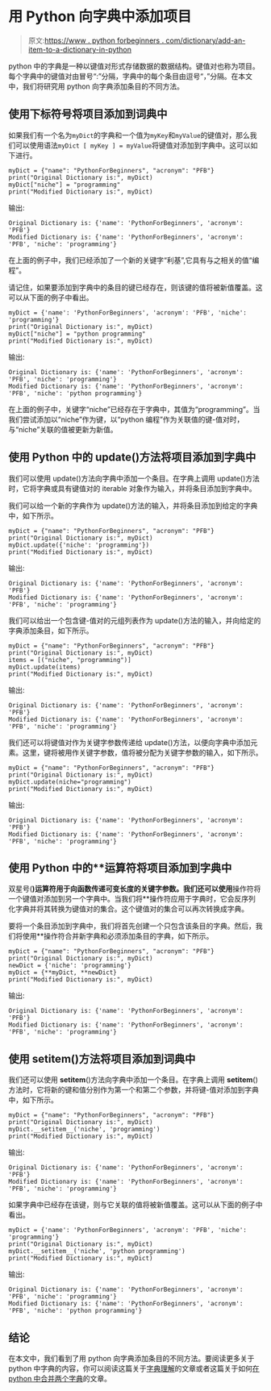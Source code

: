# 用 Python 向字典中添加项目

> 原文:[https://www . python forbeginners . com/dictionary/add-an-item-to-a-dictionary-in-python](https://www.pythonforbeginners.com/dictionary/add-an-item-to-a-dictionary-in-python)

python 中的字典是一种以键值对形式存储数据的数据结构。键值对也称为项目。每个字典中的键值对由冒号“:”分隔，字典中的每个条目由逗号“，”分隔。在本文中，我们将研究用 python 向字典添加条目的不同方法。

## 使用下标符号将项目添加到词典中

如果我们有一个名为`myDict`的字典和一个值为`myKey`和`myValue`的键值对，那么我们可以使用语法`myDict [ myKey ] = myValue`将键值对添加到字典中。这可以如下进行。

```
myDict = {"name": "PythonForBeginners", "acronym": "PFB"}
print("Original Dictionary is:", myDict)
myDict["niche"] = "programming"
print("Modified Dictionary is:", myDict)
```

输出:

```
Original Dictionary is: {'name': 'PythonForBeginners', 'acronym': 'PFB'}
Modified Dictionary is: {'name': 'PythonForBeginners', 'acronym': 'PFB', 'niche': 'programming'}
```

在上面的例子中，我们已经添加了一个新的关键字“利基”,它具有与之相关的值“编程”。

请记住，如果要添加到字典中的条目的键已经存在，则该键的值将被新值覆盖。这可以从下面的例子中看出。

```
myDict = {'name': 'PythonForBeginners', 'acronym': 'PFB', 'niche': 'programming'}
print("Original Dictionary is:", myDict)
myDict["niche"] = "python programming"
print("Modified Dictionary is:", myDict)
```

输出:

```
Original Dictionary is: {'name': 'PythonForBeginners', 'acronym': 'PFB', 'niche': 'programming'}
Modified Dictionary is: {'name': 'PythonForBeginners', 'acronym': 'PFB', 'niche': 'python programming'}
```

在上面的例子中，关键字“niche”已经存在于字典中，其值为“programming”。当我们尝试添加以“niche”作为键，以“python 编程”作为关联值的键-值对时，与“niche”关联的值被更新为新值。

## 使用 Python 中的 update()方法将项目添加到字典中

我们可以使用 update()方法向字典中添加一个条目。在字典上调用 update()方法时，它将字典或具有键值对的 iterable 对象作为输入，并将条目添加到字典中。

我们可以给一个新的字典作为 update()方法的输入，并将条目添加到给定的字典中，如下所示。

```
myDict = {"name": "PythonForBeginners", "acronym": "PFB"}
print("Original Dictionary is:", myDict)
myDict.update({'niche': 'programming'})
print("Modified Dictionary is:", myDict)
```

输出:

```
Original Dictionary is: {'name': 'PythonForBeginners', 'acronym': 'PFB'}
Modified Dictionary is: {'name': 'PythonForBeginners', 'acronym': 'PFB', 'niche': 'programming'}
```

我们可以给出一个包含键-值对的元组列表作为 update()方法的输入，并向给定的字典添加条目，如下所示。

```
myDict = {"name": "PythonForBeginners", "acronym": "PFB"}
print("Original Dictionary is:", myDict)
items = [("niche", "programming")]
myDict.update(items)
print("Modified Dictionary is:", myDict)
```

输出:

```
Original Dictionary is: {'name': 'PythonForBeginners', 'acronym': 'PFB'}
Modified Dictionary is: {'name': 'PythonForBeginners', 'acronym': 'PFB', 'niche': 'programming'}
```

我们还可以将键值对作为关键字参数传递给 update()方法，以便向字典中添加元素。这里，键将被用作关键字参数，值将被分配为关键字参数的输入，如下所示。

```
myDict = {"name": "PythonForBeginners", "acronym": "PFB"}
print("Original Dictionary is:", myDict)
myDict.update(niche="programming")
print("Modified Dictionary is:", myDict)
```

输出:

```
Original Dictionary is: {'name': 'PythonForBeginners', 'acronym': 'PFB'}
Modified Dictionary is: {'name': 'PythonForBeginners', 'acronym': 'PFB', 'niche': 'programming'}
```

## 使用 Python 中的**运算符将项目添加到字典中

双星号(**)运算符用于向函数传递可变长度的关键字参数。我们还可以使用**操作符将一个键值对添加到另一个字典中。当我们将**操作符应用于字典时，它会反序列化字典并将其转换为键值对的集合。这个键值对的集合可以再次转换成字典。

要将一个条目添加到字典中，我们将首先创建一个只包含该条目的字典。然后，我们将使用**操作符合并新字典和必须添加条目的字典，如下所示。

```
myDict = {"name": "PythonForBeginners", "acronym": "PFB"}
print("Original Dictionary is:", myDict)
newDict = {'niche': 'programming'}
myDict = {**myDict, **newDict}
print("Modified Dictionary is:", myDict)
```

输出:

```
Original Dictionary is: {'name': 'PythonForBeginners', 'acronym': 'PFB'}
Modified Dictionary is: {'name': 'PythonForBeginners', 'acronym': 'PFB', 'niche': 'programming'}
```

## 使用 __setitem__()方法将项目添加到词典中

我们还可以使用 __setitem__()方法向字典中添加一个条目。在字典上调用 __setitem__()方法时，它将新的键和值分别作为第一个和第二个参数，并将键-值对添加到字典中，如下所示。

```
myDict = {"name": "PythonForBeginners", "acronym": "PFB"}
print("Original Dictionary is:", myDict)
myDict.__setitem__('niche', 'programming')
print("Modified Dictionary is:", myDict)
```

输出:

```
Original Dictionary is: {'name': 'PythonForBeginners', 'acronym': 'PFB'}
Modified Dictionary is: {'name': 'PythonForBeginners', 'acronym': 'PFB', 'niche': 'programming'}
```

如果字典中已经存在该键，则与它关联的值将被新值覆盖。这可以从下面的例子中看出。

```
myDict = {'name': 'PythonForBeginners', 'acronym': 'PFB', 'niche': 'programming'}
print("Original Dictionary is:", myDict)
myDict.__setitem__('niche', 'python programming')
print("Modified Dictionary is:", myDict)
```

输出:

```
Original Dictionary is: {'name': 'PythonForBeginners', 'acronym': 'PFB', 'niche': 'programming'}
Modified Dictionary is: {'name': 'PythonForBeginners', 'acronym': 'PFB', 'niche': 'python programming'}
```

## 结论

在本文中，我们看到了用 python 向字典添加条目的不同方法。要阅读更多关于 python 中字典的内容，你可以阅读这篇关于[字典理解](https://www.pythonforbeginners.com/dictionary/dictionary-comprehension-in-python)的文章或者这篇关于如何[在 python 中合并两个字典](https://www.pythonforbeginners.com/dictionary/merge-dictionaries-in-python)的文章。